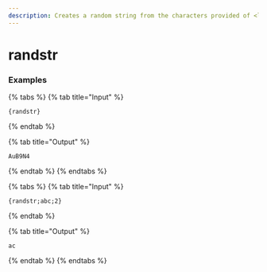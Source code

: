 ```yaml
---
description: Creates a random string from the characters provided of <length>.
---
```


# randstr

### Examples

{% tabs %}
{% tab title="Input" %}
```text
{randstr}
```
{% endtab %}

{% tab title="Output" %}
```text
AuB9N4
```
{% endtab %}
{% endtabs %}

{% tabs %}
{% tab title="Input" %}
```text
{randstr;abc;2}
```
{% endtab %}

{% tab title="Output" %}
```text
ac
```
{% endtab %}
{% endtabs %}